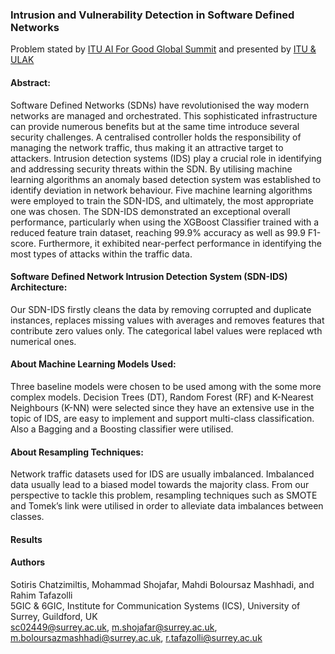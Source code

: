 ### Intrusion and Vulnerability Detection in Software Defined Networks
Problem stated by [ITU AI For Good Global Summit](https://challenge.aiforgood.itu.int/match/matchitem/81) and presented by [ITU & ULAK](https://www.youtube.com/watch?v=zgne_H0Ki7M)
#### Abstract:
Software Defined Networks (SDNs) have revolutionised the way modern networks are managed and orchestrated. This sophisticated infrastructure can provide numerous benefits but at the same time introduce several security challenges. A centralised controller holds the responsibility of managing the network traffic, thus making it an attractive target to attackers. Intrusion detection systems (IDS) play a crucial role in identifying and addressing security threats within the SDN. By utilising machine learning algorithms an anomaly based detection system was established to identify deviation in network behaviour. Five machine learning algorithms were employed to train the SDN-IDS, and ultimately, the most appropriate one was chosen. The SDN-IDS demonstrated an exceptional overall performance, particularly when using the XGBoost Classifier trained with a reduced feature train dataset, reaching 99.9\% accuracy as well as 99.9 F1-score. Furthermore, it exhibited near-perfect performance in identifying the most types of attacks within the traffic data.

####  Software Defined Network Intrusion Detection System (SDN-IDS) Architecture:
Our SDN-IDS firstly cleans the data by removing corrupted and duplicate instances, replaces missing values with averages and removes features that contribute zero values only. The categorical label values were replaced wth numerical ones.
#### About Machine Learning Models Used:
Three baseline models were chosen to be used among with the some more complex models. Decision Trees (DT), Random Forest (RF) and K-Nearest Neighbours (K-NN) were selected
since they have an extensive use in the topic of IDS, are easy to implement and support multi-class classification. Also a Bagging and a Boosting classifier were utilised. 

#### About Resampling Techniques:
Network traffic datasets used for IDS are usually imbalanced. Imbalanced data usually lead to a biased model towards the majority class. 
From our perspective to tackle this problem, resampling techniques such as SMOTE and Tomek’s link  were utilised in order to alleviate data imbalances between classes.

#### Results

#### Authors 
Sotiris Chatzimiltis, Mohammad Shojafar, Mahdi Boloursaz Mashhadi, and Rahim Tafazolli <br />
5GIC \& 6GIC, Institute for Communication Systems (ICS), University of Surrey, Guildford, UK <br />
sc02449@surrey.ac.uk, m.shojafar@surrey.ac.uk, m.boloursazmashhadi@surrey.ac.uk, r.tafazolli@surrey.ac.uk

